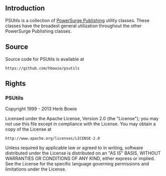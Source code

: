 Introduction
------------

PSUtils is a collection of [PowerSurge Publishing](http://www.powersurgepub.com) utility classes. These classes have the broadest general utilization throughout the other PowerSurge Publishing classes.

Source
------

Source code for PSUtils is available at

	https://github.com/hbowie/psutils
	
Rights
------ 

### PSUtils 

Copyright 1999 - 2013 Herb Bowie

Licensed under the Apache License, Version 2.0 (the "License");
you may not use this file except in compliance with the License.
You may obtain a copy of the License at

	http://www.apache.org/licenses/LICENSE-2.0

Unless required by applicable law or agreed to in writing, software
distributed under the License is distributed on an "AS IS" BASIS,
WITHOUT WARRANTIES OR CONDITIONS OF ANY KIND, either express or implied.
See the License for the specific language governing permissions and
limitations under the License.

